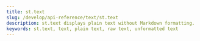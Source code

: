 ```yaml
---
title: st.text
slug: /develop/api-reference/text/st.text
description: st.text displays plain text without Markdown formatting.
keywords: st.text, text, plain text, raw text, unformatted text
---
```


<Autofunction function="streamlit.text" />
